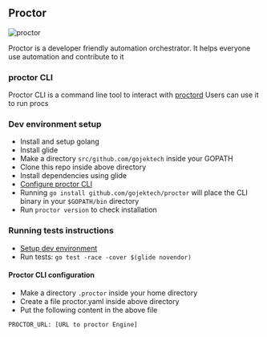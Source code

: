 ## Proctor

![proctor](https://github.com/gojektech/proctor/blob/master/img/proctor.png)

Proctor is a developer friendly automation orchestrator. It helps everyone use automation and contribute to it

### proctor CLI

Proctor CLI is a command line tool to interact with [proctord](#)
Users can use it to run procs

### Dev environment setup

* Install and setup golang
* Install glide
* Make a directory `src/github.com/gojektech` inside your GOPATH
* Clone this repo inside above directory
* Install dependencies using glide
* [Configure proctor CLI](#proctor-cli-configuration)
* Running `go install github.com/gojektech/proctor` will place the CLI binary in your `$GOPATH/bin` directory
* Run `proctor version` to check installation

### Running tests instructions

* [Setup dev environment](#dev-environment-setup)
* Run tests: `go test -race -cover $(glide novendor)`

#### Proctor CLI configuration

* Make a directory `.proctor` inside your home directory
* Create a file proctor.yaml inside above directory
* Put the following content in the above file

```
PROCTOR_URL: [URL to proctor Engine]
```
